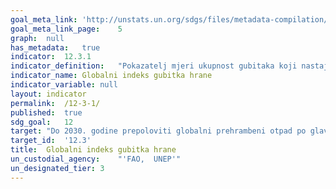 ```yaml
---	
goal_meta_link:	'http://unstats.un.org/sdgs/files/metadata-compilation/Metadata-Goal-12.pdf'
goal_meta_link_page:	5
graph:	null
has_metadata:	true
indicator:	12.3.1
indicator_definition:	"Pokazatelj mjeri ukupnost gubitaka koji nastaju iz vremena kada je proizvodnja poljoprivrednog proizvoda zabilježena sve dok ne dođe do krajnjeg potrošača kao hrane.Izračunava se na osnovi količine, ona se kasnije pretvara u opskrbu prehrambenom energijom (u kcal) po glavi stanovnika, omogućujući dosljednu agregaciju, a zatim indeksiranje. Pokazatelj će se izračunati na godišnjoj frekvenciji prema zemlji i robi."
indicator_name:	Globalni indeks gubitka hrane
indicator_variable:	null
layout:	indicator
permalink:	/12-3-1/
published:	true  
sdg_goal:	12
target:	"Do 2030. godine prepoloviti globalni prehrambeni otpad po glavi stanovnika na razini maloprodaje i potrošača i smanjiti gubitke hrane za proizvodnju i opskrbnog lanca, uključujući gubitke nakon žetve."
target_id:	'12.3'
title:	Globalni indeks gubitka hrane
un_custodial_agency:	"'FAO,  UNEP'"
un_designated_tier:	3
---	
```

